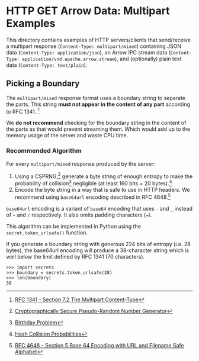 <!---
  Licensed to the Apache Software Foundation (ASF) under one
  or more contributor license agreements.  See the NOTICE file
  distributed with this work for additional information
  regarding copyright ownership.  The ASF licenses this file
  to you under the Apache License, Version 2.0 (the
  "License"); you may not use this file except in compliance
  with the License.  You may obtain a copy of the License at

    http://www.apache.org/licenses/LICENSE-2.0

  Unless required by applicable law or agreed to in writing,
  software distributed under the License is distributed on an
  "AS IS" BASIS, WITHOUT WARRANTIES OR CONDITIONS OF ANY
  KIND, either express or implied.  See the License for the
  specific language governing permissions and limitations
  under the License.
-->

# HTTP GET Arrow Data: Multipart Examples

This directory contains examples of HTTP servers/clients that send/receive a multipart response (`Content-Type: multipart/mixed`) containing JSON data (`Content-Type: application/json`), an Arrow IPC stream data (`Content-Type: application/vnd.apache.arrow.stream`), and (optionally) plain text data (`Content-Type: text/plain`).

## Picking a Boundary

The `multipart/mixed` response format uses a boundary string to separate the
parts. This string **must not appear in the content of any part** according
to RFC 1341. [^1]

We **do not recommend** checking for the boundary string in the content of the
parts as that would prevent streaming them. Which would add up to the memory
usage of the server and waste CPU time.

### Recommended Algorithm

For every `multipart/mixed` response produced by the server:
1. Using a CSPRNG,[^2] generate a byte string of enough entropy to make the
   probability of collision[^3] negligible (at least 160 bits = 20 bytes).[^4]
2. Encode the byte string in a way that is safe to use in HTTP headers. We
   recommend using `base64url` encoding described in RFC 4648.[^5]

`base64url` encoding is a variant of `base64` encoding that uses `-` and `_`
instead of `+` and `/` respectively. It also omits padding characters (`=`).

This algorithm can be implemented in Python using the `secret.token_urlsafe()`
function.

If you generate a boundary string with generous 224 bits of entropy
(i.e. 28 bytes), the base64url encoding will produce a 38-character
string which is well below the limit defined by RFC 1341 (70 characters).

    >>> import secrets
    >>> boundary = secrets.token_urlsafe(28)
    >>> len(boundary)
    38


[^1]: [RFC 1341 - Section 7.2 The Multipart Content-Type](https://www.w3.org/Protocols/rfc1341/7_2_Multipart.html)
[^2]: [Cryptographically Secure Pseudo-Random Number Generator](https://en.wikipedia.org/wiki/Cryptographically_secure_pseudorandom_number_generator)
[^3]: [Birthday Problem](https://en.wikipedia.org/wiki/Birthday_problem)
[^4]: [Hash Collision Probabilities](https://preshing.com/20110504/hash-collision-probabilities/)
[^5]: [RFC 4648 - Section 5 Base 64 Encoding with URL and Filename Safe Alphabet](https://tools.ietf.org/html/rfc4648#section-5)
